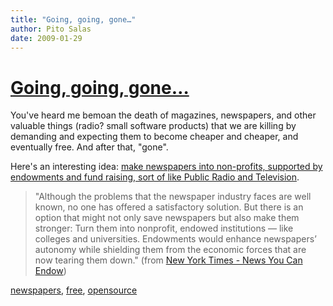 ```yaml
---
title: "Going, going, gone…"
author: Pito Salas
date: 2009-01-29
---
```

# [Going, going, gone…](None)




You've heard me bemoan the death of magazines, newspapers, and other valuable
things (radio? small software products) that we are killing by demanding and
expecting them to become cheaper and cheaper, and eventually free. And after
that, "gone".

Here's an interesting idea: [make newspapers into non-profits, supported by
endowments and fund raising, sort of like Public Radio and
Television](<http://www.nytimes.com/2009/01/28/opinion/28swensen.html?_r=1&hp>).

> "Although the problems that the newspaper industry faces are well known, no
> one has offered a satisfactory solution. But there is an option that might
> not only save newspapers but also make them stronger: Turn them into
> nonprofit, endowed institutions — like colleges and universities. Endowments
> would enhance newspapers’ autonomy while shielding them from the economic
> forces that are now tearing them down." (from [New York Times - News You Can
> Endow](<http://www.nytimes.com/2009/01/28/opinion/28swensen.html?_r=1&hp>))

[newspapers](<http://technorati.com/tag/newspapers>),
[free](<http://technorati.com/tag/free>),
[opensource](<http://technorati.com/tag/opensource>)


